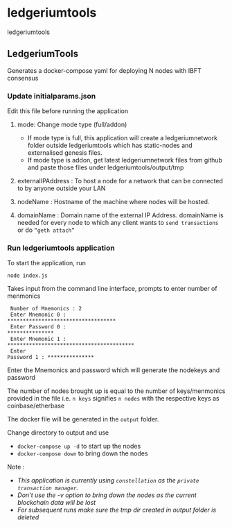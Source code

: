 # ledgeriumtools
ledgeriumtools

## LedgeriumTools

Generates a docker-compose yaml for deploying N nodes with IBFT consensus

### Update initialparams.json
Edit this file before running the application
1. mode: Change mode type (full/addon)
    
    * If mode type is full, this application will create a ledgeriumnetwork folder outside ledgeriumtools which has static-nodes and externalised genesis files.
    * If mode type is addon, get latest ledgeriumnetwork files from github and paste those files under ledgeriumtools/output/tmp 
     
2. externalIPAddress : To host a node for a network that can be connected to by anyone outside your LAN
3. nodeName : Hostname of the machine where nodes will be hosted.
4. domainName : Domain name of the external IP Address. domainName is needed for every node to which any client wants to `send transactions` or do `“geth attach”`

### Run ledgeriumtools application

To start the application, run
```
node index.js
```

Takes input from the command line interface, prompts to enter number of menmonics

<code> Number of Mnemonics : 2 </code><br>
<code> Enter Mnemonic 0 : ***********************************</code><br>
<code> Enter Password 0 : ***************</code><br>
<code> Enter Mnemonic 1 : *****************************************</code><br>
<code> Enter Password 1 : ***************</code><br>

Enter the Mnemonics and password which will generate the nodekeys and password

The number of nodes brought up is equal to the number of keys/menmonics provided in the file i.e. `n keys` signifies `n nodes` with the respective keys as coinbase/etherbase

The docker file will be generated in the `output` folder.

Change directory to output and use

* `docker-compose up -d` to start up the nodes
* `docker-compose down` to bring down the nodes

Note : 
* *This application is currently using `constellation` as the `private transaction manager`.*
 * *Don't use the -v option to bring down the nodes as the current blockchain data will be lost*
* *For subsequent runs make sure the tmp dir created in output folder is deleted*